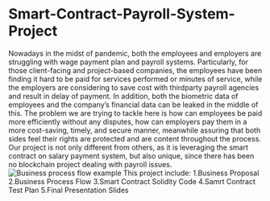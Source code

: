 # Smart-Contract-Payroll-System-Project
Nowadays in the midst of pandemic, both the employees and employers
are struggling with wage payment plan and payroll systems. Particularly,
for those client-facing and project-based companies, the employees
have been finding it hard to be paid for services performed or minutes
of service, while the employers are considering to save cost with thirdparty
payroll agencies and result in delay of payment. In addition, both
the biometric data of employees and the company’s financial data can
be leaked in the middle of this. The problem we are trying to tackle here
is how can employees be paid more efficiently without any disputes, how
can employers pay them in a more cost-saving, timely, and secure
manner, meanwhile assuring that both sides feel their rights are
protected and are content throughout the process. Our project is not
only different from others, as it is leveraging the smart contract on salary
payment system, but also unique, since there has been no blockchain
project dealing with payroll issues.
![Business process flow example](https://user-images.githubusercontent.com/106794981/221376571-26adadbc-0f36-4299-9e15-622b523afea0.jpeg)
This project include: 1.Business Proposal
2.Business Process Flow
3.Smart Contract Solidity Code
4.Samrt Contract Test Plan
5.Final Presentation Slides
